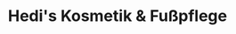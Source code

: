 ---
title: "Hedi's Kosmetik & Fußpflege"
url: /siegburg/hedis-kosmetik-und-fusspflege/
shop: Kosmetik
---